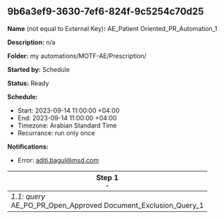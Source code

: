 ## 9b6a3ef9-3630-7ef6-824f-9c5254c70d25

**Name** (not equal to External Key)**:** AE_Patient Oriented_PR_Automation_1

**Description:** n/a

**Folder:** my automations/MOTF-AE/Prescription/

**Started by:** Schedule

**Status:** Ready

**Schedule:**

* Start: 2023-09-14 11:00:00 +04:00
* End: 2023-09-14 11:00:00 +04:00
* Timezone: Arabian Standard Time
* Recurrance: run only once

**Notifications:**

* Error: aditi.bagul@msd.com

| Step 1<br>_<small>-</small>_ |
| --- |
| _1.1: query_<br>AE_PO_PR_Open_Approved Document_Exclusion_Query_1 |

